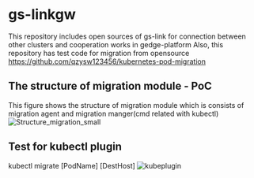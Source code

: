 # gs-linkgw
This repository includes open sources of gs-link for connection between other clusters and cooperation works in gedge-platform
Also, this repository has test code for migration from opensource 
https://github.com/qzysw123456/kubernetes-pod-migration


The structure of migration module - PoC 
---------------------------------------------------------------------------------------------------------------------------------------
This figure shows the structure of migration module which is consists of migration agent and migration manger(cmd related with kubectl)
![Structure_migration_small](https://user-images.githubusercontent.com/32071802/145149528-0ea8d741-46cd-49ed-8db3-a83789e0a243.jpg)

Test for kubectl plugin
---------------------------------------------------------------------------------------------------------------------------------------
kubectl migrate [PodName] [DestHost]
![kubeplugin](https://user-images.githubusercontent.com/32071802/145150699-49014919-9221-449b-a434-385920b215cc.jpg)
